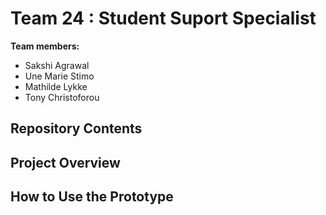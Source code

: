 # Team 24 : Student Suport Specialist

__Team members:__
* Sakshi Agrawal
* Une Marie Stimo
* Mathilde Lykke
* Tony Christoforou

## Repository Contents

## Project Overview

## How to Use the Prototype

